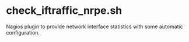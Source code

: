 check_iftraffic_nrpe.sh
=======================

Nagios plugin to provide network interface statistics with some automatic configuration.
